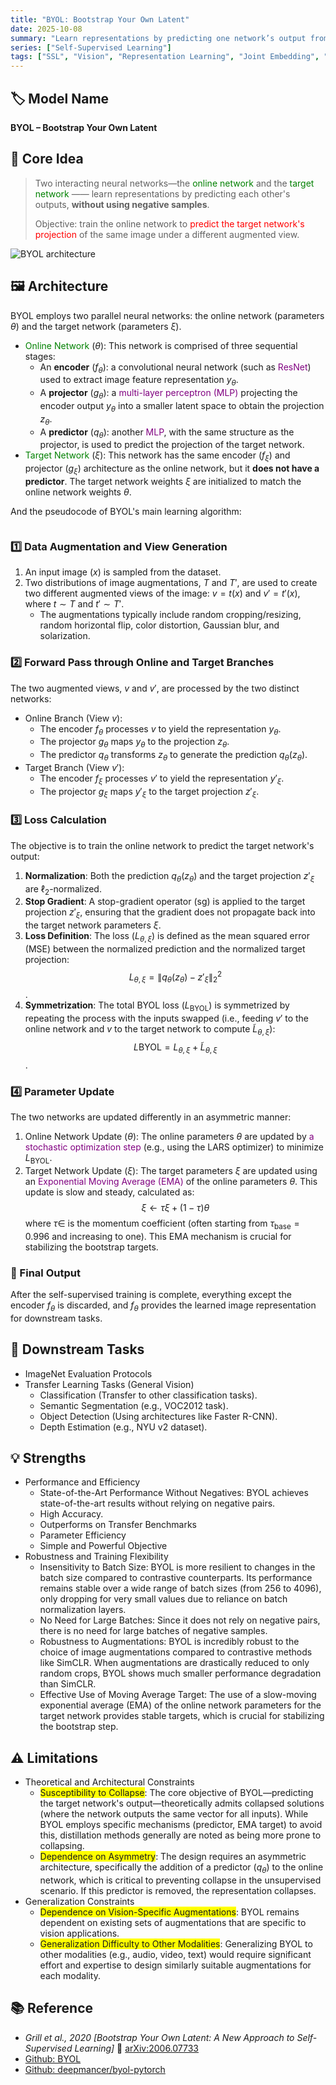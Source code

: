 ```yaml
---
title: "BYOL: Bootstrap Your Own Latent"
date: 2025-10-08
summary: "Learn representations by predicting one network’s output from another’s, without using negative samples."
series: ["Self-Supervised Learning"]
tags: ["SSL", "Vision", "Representation Learning", "Joint Embedding", "Distillation Methods"]
---
```


<div class="model-card">

## 🏷️ Model Name
**BYOL – Bootstrap Your Own Latent**

## 🧠 Core Idea
> Two interacting neural networks—the <text style="color: green">online network</text> and the <text style="color: green">target network </text> —— learn representations by predicting each other's outputs, **without using negative samples**.
>
> Objective: train the online network to <text style="color: red">predict the target network's projection</text> of the same image under a different augmented view.

![BYOL architecture](https://raw.githubusercontent.com/deepmancer/byol-pytorch/main/images/Byol.jpg)

## 🖼️ Architecture

BYOL employs two parallel neural networks: the online network (parameters $\theta$) and the target network (parameters $\xi$).
- <text style="color: green">Online Network</text> $(\theta)$: This network is comprised of three sequential stages:
    * An **encoder** ($f_{\theta}$): a convolutional neural network (such as <text style="color: purple">ResNet</text>) used to extract image feature representation $y_{\theta}$.
    * A **projector** ($g_{\theta}$): a <text style="color: purple">multi-layer perceptron (MLP)</text> projecting the encoder output $y_{\theta}$ into a smaller latent space to obtain the projection $z_{\theta}$.
    * A **predictor** ($q_{\theta}$): another <text style="color: purple">MLP</text>, with the same structure as the projector, is used to predict the projection of the target network.
- <text style="color: green">Target Network</text> $(\xi)$: This network has the same encoder ($f_{\xi}$) and projector ($g_{\xi}$) architecture as the online network, but it **does not have a predictor**. The target network weights $\xi$ are initialized to match the online network weights $\theta$.

And the pseudocode of BYOL's main learning algorithm:
```py
```

### 1️⃣ Data Augmentation and View Generation
1. An input image ($x$) is sampled from the dataset.
2. Two distributions of image augmentations, $T$ and $T'$, are used to create two different augmented views of the image: $v = t(x)$ and $v' = t'(x)$, where $t \sim T$ and $t' \sim T'$.
    - The augmentations typically include random cropping/resizing, random horizontal flip, color distortion, Gaussian blur, and solarization.

### 2️⃣ Forward Pass through Online and Target Branches

The two augmented views, $v$ and $v'$, are processed by the two distinct networks:
- Online Branch (View $v$):
    * The encoder $f_{\theta}$ processes $v$ to yield the representation $y_{\theta}$.
    * The projector $g_{\theta}$ maps $y_{\theta}$ to the projection $z_{\theta}$.
    * The predictor $q_{\theta}$ transforms $z_{\theta}$ to generate the prediction $q_{\theta}(z_{\theta})$.
- Target Branch (View $v'$):
    * The encoder $f_{\xi}$ processes $v'$ to yield the representation $y'_{\xi}$.
    * The projector $g_{\xi}$ maps $y'_{\xi}$ to the target projection $z'_{\xi}$.

### 3️⃣ Loss Calculation

The objective is to train the online network to predict the target network's output:
1. **Normalization**: Both the prediction $q_{\theta}(z_{\theta})$ and the target projection $z'_{\xi}$ are $\ell_2$-normalized.
2. **Stop Gradient**: A stop-gradient operator (sg) is applied to the target projection $z'_{\xi}$, ensuring that the gradient does not propagate back into the target network parameters $\xi$.
3. **Loss Definition**: The loss ($L_{\theta, \xi}$) is defined as the mean squared error (MSE) between the normalized prediction and the normalized target projection: $$L_{\theta, \xi} = \left\| q_{\theta}(z_{\theta}) - z'_{\xi} \right\|_2^2$$.
4. **Symmetrization**: The total BYOL loss ($L_{\text{BYOL}}$) is symmetrized by repeating the process with the inputs swapped (i.e., feeding $v'$ to the online network and $v$ to the target network to compute $\tilde{L}_{\theta, \xi}$): $$L{\text{BYOL}} = L_{\theta, \xi} + \tilde{L}_{\theta, \xi}$$.

### 4️⃣ Parameter Update

The two networks are updated differently in an asymmetric manner:
1. Online Network Update ($\theta$): The online parameters $\theta$ are updated by <text style="color:purple">a stochastic optimization step</text> (e.g., using the LARS optimizer) to minimize $L_{\text{BYOL}}$.
2. Target Network Update ($\xi$): The target parameters $\xi$ are updated using an <text style="color:purple">Exponential Moving Average (EMA)</text> of the online parameters $\theta$. This update is slow and steady, calculated as: $$\xi \leftarrow \tau\xi + (1-\tau)\theta$$ where $\tau \in$ is the momentum coefficient (often starting from $\tau_{\text{base}}=0.996$ and increasing to one). This EMA mechanism is crucial for stabilizing the bootstrap targets.

### 🎉 Final Output

After the self-supervised training is complete, everything except the encoder $f_{\theta}$ is discarded, and $f_{\theta}$ provides the learned image representation for downstream tasks.

## 🎯 Downstream Tasks
- ImageNet Evaluation Protocols
- Transfer Learning Tasks (General Vision)
  - Classification (Transfer to other classification tasks).
  - Semantic Segmentation (e.g., VOC2012 task).
  - Object Detection (Using architectures like Faster R-CNN).
  - Depth Estimation (e.g., NYU v2 dataset).

## 💡 Strengths
- Performance and Efficiency
    * State-of-the-Art Performance Without Negatives: BYOL achieves state-of-the-art results without relying on negative pairs.
    * High Accuracy.
    * Outperforms on Transfer Benchmarks
    * Parameter Efficiency
    * Simple and Powerful Objective
- Robustness and Training Flexibility
    * Insensitivity to Batch Size: BYOL is more resilient to changes in the batch size compared to contrastive counterparts. Its performance remains stable over a wide range of batch sizes (from 256 to 4096), only dropping for very small values due to reliance on batch normalization layers.
    * No Need for Large Batches: Since it does not rely on negative pairs, there is no need for large batches of negative samples.
    * Robustness to Augmentations: BYOL is incredibly robust to the choice of image augmentations compared to contrastive methods like SimCLR. When augmentations are drastically reduced to only random crops, BYOL shows much smaller performance degradation than SimCLR.
    * Effective Use of Moving Average Target: The use of a slow-moving exponential average (EMA) of the online network parameters for the target network provides stable targets, which is crucial for stabilizing the bootstrap step.

## ⚠️ Limitations

- Theoretical and Architectural Constraints
    * <text style="background-color:yellow">Susceptibility to Collapse</text>: The core objective of BYOL—predicting the target network's output—theoretically admits collapsed solutions (where the network outputs the same vector for all inputs). While BYOL employs specific mechanisms (predictor, EMA target) to avoid this, distillation methods generally are noted as being more prone to collapsing.
    * <text style="background-color:yellow">Dependence on Asymmetry</text>: The design requires an asymmetric architecture, specifically the addition of a predictor ($q_{\theta}$) to the online network, which is critical to preventing collapse in the unsupervised scenario. If this predictor is removed, the representation collapses.
- Generalization Constraints
    * <text style="background-color:yellow">Dependence on Vision-Specific Augmentations</text>: BYOL remains dependent on existing sets of augmentations that are specific to vision applications.
    * <text style="background-color:yellow">Generalization Difficulty to Other Modalities</text>: Generalizing BYOL to other modalities (e.g., audio, video, text) would require significant effort and expertise to design similarly suitable augmentations for each modality.

## 📚 Reference
- *Grill et al., 2020*  _[Bootstrap Your Own Latent: A New Approach to Self-Supervised Learning]_  🔗 [arXiv:2006.07733](https://arxiv.org/abs/2006.07733)
- [Github: BYOL](https://github.com/google-deepmind/deepmind-research/tree/master/byol)
- [Github: deepmancer/byol-pytorch](https://github.com/deepmancer/byol-pytorch)

</div>